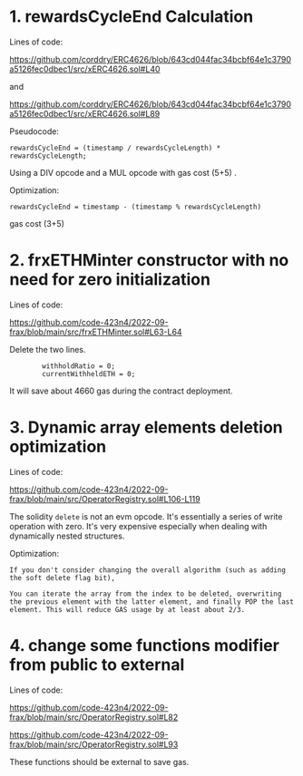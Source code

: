 # 1. rewardsCycleEnd Calculation

Lines of code:

https://github.com/corddry/ERC4626/blob/643cd044fac34bcbf64e1c3790a5126fec0dbec1/src/xERC4626.sol#L40

and 

https://github.com/corddry/ERC4626/blob/643cd044fac34bcbf64e1c3790a5126fec0dbec1/src/xERC4626.sol#L89


Pseudocode:
```
rewardsCycleEnd = (timestamp / rewardsCycleLength) * rewardsCycleLength;
```

Using a DIV opcode and a MUL opcode with gas cost (5+5) .

Optimization:
```
rewardsCycleEnd = timestamp - (timestamp % rewardsCycleLength)
```

gas cost (3+5) 

# 2. frxETHMinter constructor with no need for zero initialization

Lines of code:

https://github.com/code-423n4/2022-09-frax/blob/main/src/frxETHMinter.sol#L63-L64

Delete the two lines.
```
        withholdRatio = 0; 
        currentWithheldETH = 0;
```
It will save about 4660 gas during the contract deployment.

# 3. Dynamic array elements deletion optimization

Lines of code:

https://github.com/code-423n4/2022-09-frax/blob/main/src/OperatorRegistry.sol#L106-L119

The solidity `delete` is not an evm opcode. It's essentially a series of write operation with zero. It's very expensive especially when dealing with dynamically nested structures.

Optimization:

```
If you don't consider changing the overall algorithm (such as adding the soft delete flag bit), 

You can iterate the array from the index to be deleted, overwriting the previous element with the latter element, and finally POP the last element. This will reduce GAS usage by at least about 2/3.
```

# 4. change some functions modifier from public to external 

Lines of code:

https://github.com/code-423n4/2022-09-frax/blob/main/src/OperatorRegistry.sol#L82

https://github.com/code-423n4/2022-09-frax/blob/main/src/OperatorRegistry.sol#L93

These functions should be external to save gas.